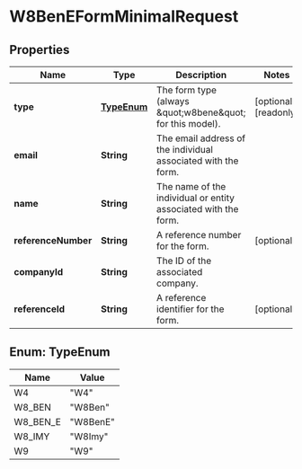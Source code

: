 

# W8BenEFormMinimalRequest


## Properties

| Name | Type | Description | Notes |
|------------ | ------------- | ------------- | -------------|
|**type** | [**TypeEnum**](#TypeEnum) | The form type (always \&quot;w8bene\&quot; for this model). |  [optional] [readonly] |
|**email** | **String** | The email address of the individual associated with the form. |  |
|**name** | **String** | The name of the individual or entity associated with the form. |  |
|**referenceNumber** | **String** | A reference number for the form. |  [optional] |
|**companyId** | **String** | The ID of the associated company. |  |
|**referenceId** | **String** | A reference identifier for the form. |  [optional] |



## Enum: TypeEnum

| Name | Value |
|---- | -----|
| W4 | &quot;W4&quot; |
| W8_BEN | &quot;W8Ben&quot; |
| W8_BEN_E | &quot;W8BenE&quot; |
| W8_IMY | &quot;W8Imy&quot; |
| W9 | &quot;W9&quot; |



